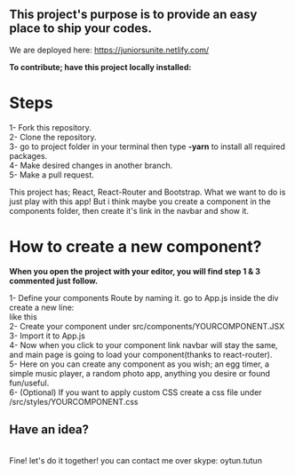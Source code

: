 <h2>This project's purpose is to provide an easy place to ship your codes.</h2>

We are deployed here: <a>https://juniorsunite.netlify.com/</a>


<b>To contribute; have this project locally installed: </b>

<h1>Steps</h1>
1- Fork this repository. <br/>
2- Clone the repository.<br/>
3- go to project folder in your terminal then type <b>-yarn</b> to install all required packages.<br/>
4- Make desired changes in another branch.<br/>
5- Make a pull request.<br/>


This project has; React, React-Router and Bootstrap. What we want to do is just play with this app! But i think maybe you create a component in the components folder, then create it's link in the navbar and show it.
<h1>How to create a new component?</h1>
<b>When you open the project with your editor, you will find step 1 & 3 commented just follow.</b>

1- Define your components Route by naming it. go to App.js inside the div create a new line:<br/>
<Route path="/YOURCOMPONENT/" component={YOURCOMPONENT} />    like this <br/>
2- Create your component under src/components/YOURCOMPONENT.JSX<br/>
3- Import it to App.js<br/>
4- Now when you click to your component link navbar will stay the same, and main page is going to load your component(thanks to react-router).<br/>
5- Here on you can create any component as you wish; an egg timer, a simple music player, a random photo app, anything you desire or found fun/useful.<br/>
6- (Optional) If you want to apply custom CSS create a css file under /src/styles/YOURCOMPONENT.css<br/>


<h2>Have an idea? </h2> <br/>
Fine! let's do it together! 
you can contact me over skype: oytun.tutun 
